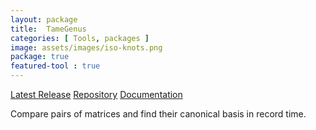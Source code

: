 ```yaml
---
layout: package
title:  TameGenus
categories: [ Tools, packages ]
image: assets/images/iso-knots.png
package: true
featured-tool : true
---
```


[Latest Release](https://github.com/thetensor-space/TameGenus/releases/latest)
[Repository](https://github.com/thetensor-space/TameGenus)
[Documentation](https://github.com/thetensor-space/TameGenus/)

Compare pairs of matrices and find their canonical basis in record time.
